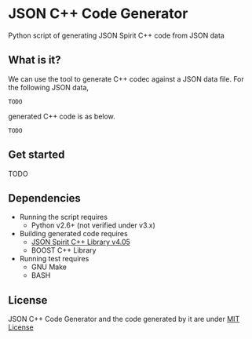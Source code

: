 # JSON C++ Code Generator
Python script of generating JSON Spirit C++ code from JSON data

## What is it?
We can use the tool to generate C++ codec against a JSON data file.
For the following JSON data,

	TODO

generated C++ code is as below.

	TODO

## Get started
TODO

## Dependencies
* Running the script requires
  * Python v2.6+ (not verified under v3.x)
* Building generated code requires
  * [JSON Spirit C++ Library v4.05](http://www.codeproject.com/Articles/20027/JSON-Spirit-A-C-JSON-Parser-Generator-Implemented)
  * BOOST C++ Library
* Running test requires
  * GNU Make
  * BASH

## License
JSON C++ Code Generator and the code generated by it are under [MIT License](http://www.opensource.org/licenses/MIT)

